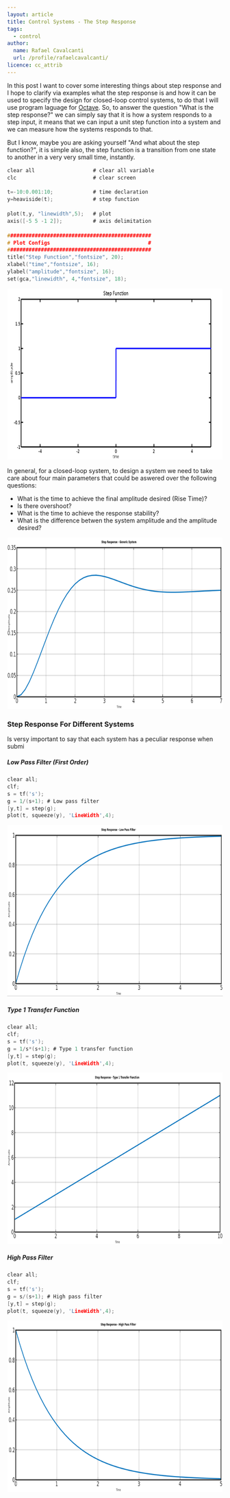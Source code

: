 ```yaml
---
layout: article
title: Control Systems - The Step Response
tags:
  - control
author:
  name: Rafael Cavalcanti
  url: /profile/rafaelcavalcanti/
licence: cc_attrib
---
```


In this post I want to cover some interesting things about step response and I hope to clarify via examples what the step response is and how it can be used to specify the design for closed-loop control systems, to do that I will use program laguage for [Octave](https://www.gnu.org/software/octave/). So, to answer the question "What is the step response?" we can simply say that it is how a system responds to a step input, it means that we can input a unit step function into a system and we can measure how the systems responds to that.

But I know, maybe you are asking yourself "And what about the step function?", it is simple also, the step function is a transition from one state to another in a very very small time, instantly.

```c
clear all                   # clear all variable
clc                         # clear screen

t=-10:0.001:10;             # time declaration
y=heaviside(t);             # step function

plot(t,y, "linewidth",5);   # plot
axis([-5 5 -1 2]);          # axis delimitation

###############################################
# Plot Configs                                #
###############################################
title("Step Function","fontsize", 20);
xlabel("time","fontsize", 16);
ylabel("amplitude","fontsize", 16);
set(gca,"linewidth", 4,"fontsize", 18);
```

<div style="text-align:center"><img src="/images/posts/00015-A.png" width="600" height="400" /></div>

In general, for a closed-loop system, to design a system we need to take care about four main parameters that could be aswered over the following questions:
  * What is the time to achieve the final amplitude desired (Rise Time)?
  * Is there overshoot?
  * What is the time to achieve the response stability?
  * What is the difference betwen the system amplitude and the amplitude desired?

<div style="text-align:center"><img src="/images/posts/00015-E.png" width="600" height="400" /></div>

### Step Response For Different Systems

Is versy important to say that each system has a peculiar response when submi

##### Low Pass Filter (First Order)
```c
clear all;
clf;
s = tf('s');
g = 1/(s+1); # Low pass filter
[y,t] = step(g);
plot(t, squeeze(y), 'LineWidth',4);
```
<div style="text-align:center"><img src="/images/posts/00015-B.png" width="600" height="400" /></div>

##### Type 1 Transfer Function
```c
clear all;
clf;
s = tf('s');
g = 1/s*(s+1); # Type 1 transfer function
[y,t] = step(g);
plot(t, squeeze(y), 'LineWidth',4);
```
<div style="text-align:center"><img src="/images/posts/00015-C.png" width="600" height="400" /></div>

##### High Pass Filter
```c
clear all;
clf;
s = tf('s');
g = s/(s+1); # High pass filter
[y,t] = step(g);
plot(t, squeeze(y), 'LineWidth',4);
```
<div style="text-align:center"><img src="/images/posts/00015-D.png" width="600" height="400" /></div>
